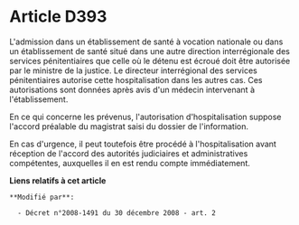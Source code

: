 # Article D393

L'admission dans un établissement de santé à vocation nationale ou dans un établissement de santé situé dans une autre
direction interrégionale des services pénitentiaires que celle où le détenu est écroué doit être autorisée par le ministre de
la justice. Le directeur interrégional des services pénitentiaires autorise cette hospitalisation dans les autres cas. Ces
autorisations sont données après avis d'un médecin intervenant à l'établissement. 

En ce qui concerne les prévenus, l'autorisation d'hospitalisation suppose l'accord préalable du magistrat saisi du dossier de
l'information. 

En cas d'urgence, il peut toutefois être procédé à l'hospitalisation avant réception de l'accord des autorités judiciaires et
administratives compétentes, auxquelles il en est rendu compte immédiatement.

**Liens relatifs à cet article**

	**Modifié par**:

	  - Décret n°2008-1491 du 30 décembre 2008 - art. 2
